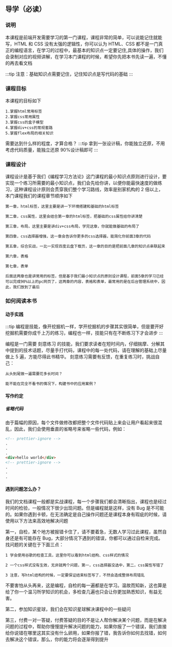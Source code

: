 ## 导学（必读）

### 说明

本课程是前端开发需要学习的第一门课程，课程非常的简单，可以说能记住就能写，HTML 和 CSS 没有太强的逻辑性，你可以认为 HTML、CSS 都不是一门真正的编程语言，在学习的过程中，最基本的知识点一定要记住,具体的操作，我们会录制对应的视频讲解，在学习本门课程的时候，希望你先把本书先读一遍，不懂的再去看文档

:::tip
注意：基础知识点需要记住，记住知识点是写代码的基础
:::

### 课程目标

本课程的目标如下

```
1.掌握html常用标签
2.掌握css常用属性
3.掌握css的盒子模型
4.掌握div+css的常规套路
5.掌握flex布局的相关知识
```

需要达到什么样的程度，才算合格？
:::tip
拿到一张设计稿，你能独立还原，不用考虑代码质量，能独立还原 90%设计稿即可
:::

### 课程设计

课程设计是基于我们《编程学习方法论》这门课程的最小知识点原则进行设计，要实现一个练习所需要的最小知识点，我们会先给你讲，以便你能最快速度的做练习，这种课程设计原则会贯穿我们整个学习路线，效率是别家机构的 2 倍以上，本门课程我们的课程章节顺序如下

```
第一章，html标签，这里主要是讲一下环境搭建和基础的html标签

第二章，css属性，这里会结合第一章的html标签，把基础的css属性给你讲清楚

第三章，布局，这里主要是讲div+css布局，学完这章，你就能做基础的布局了

第四章，css选择器增强，这一章会告诉你更多的css选择器，能简化你前面3章的代码

第五章，综合实战，一比一实现百度云盘下载页，这一章的目的是把前面几章的知识点串联起来

第六章，表格

第七章，表单

后面这两章也是讲常用的标签，但是基于我们最小知识点的原则设计课程，前面5章的学习已经可以完成90%以上的pc网页了，这两章的内容，表格和表单，最常用的是在后台管理系统中，因此，我们放到了最后
```

### 如何阅读本书

#### 动手实践

:::tip
编程是技能，像开挖掘机一样，学开挖掘机的步骤其实很简单，但是要开好挖掘机需要你成千上万的练习，编程也一样，技能只有在不断练习下才会进步
:::

编程是一门需要 刻意练习 的技能，我们要求读者在短时间内，仔细揣摩、分解其中提到的技术话题，尽量手打代码，课程中的每一处代码，请在理解的基础上尽量做上 5 遍，方能尽得此书精华。
刻意练习需要有反馈，在重复练习时，挑战自己：

```
从头到尾做一遍需要花多长时间？

能不能在完全不看书的情况下，构建书中的应用案例？
```

#### 写作约定

##### 省略代码

由于篇幅的原因，每个文件做修改都把整个文件代码贴上来会让用户看起来很混乱，因此，我们会使用垂直的省略号来省略一些代码，例如：

```html
<!-- prettier-ignore -->
. 
.
.
<div>hello world</div>
<!-- prettier-ignore -->
. 
.
.
```

#### 遇到问题怎么办？

我们的文档课程一般都是实战课程，每一个步骤我们都会清晰指出，课程也是经过时间的检验，一般情况下很少出现问题。但是编程就是这样，没有 Bug 是不可能的。如果你遇到卡顿，在无法确定是自己操作问题还是课程本身有瑕疵的时候，请使用以下方法来高效地解决问题

第一，自检，某个地方被报错卡住了，请不要着急，无数人学习过此课程，虽然自身还是有可能存在 Bug，大部分情况下遇到的错误，你都可以通过自检来完成。找问题的关键在于下面三点：

```
1 学会使用谷歌的检查工具，这里你可以看到html结构、css样式的情况

2 一个css样式没有生效，无非就两个问题，第一，css选择器没选中，第二，css属性写错了

3 注意，写html结构的时候，一定要保证结束标签写了，不然会造成整体布局错乱
```

不要害怕从头再来，这是编程，自检的每一遍都是在学习。温故而知新，这也算是给了你一个温习所学知识的机会，多检查几遍也只会让你更加熟悉知识，有益无害。

第二，参加知识星球，我们会在知识星球解决课程中的一些疑问

第三，付费一对一答疑，付费答疑的目的不是让人帮你解决某个问题，而是在解决问题的过程中，帮助你慢慢提升解决问题的能力，如果你报了一个错误，我们直接给你说错在哪里这其实没有什么卵用，如果你报了错，我告诉你如何去找错，如何去解决这个错误，那么，你的能力将会逐渐得到提升
